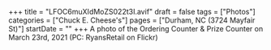 +++
title = "LFOC6muXIdMoZS022t3I.avif"
draft = false
tags = ["Photos"]
categories = ["Chuck E. Cheese's"]
pages = ["Durham, NC (3724 Mayfair St)"]
startDate = ""
+++
A photo of the Ordering Counter & Prize Counter on March 23rd, 2021 (PC: RyansRetail on Flickr)

